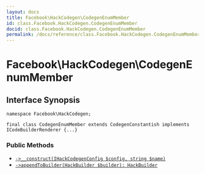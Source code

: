 ```yaml
---
layout: docs
title: Facebook\HackCodegen\CodegenEnumMember
id: class.Facebook.HackCodegen.CodegenEnumMember
docid: class.Facebook.HackCodegen.CodegenEnumMember
permalink: /docs/reference/class.Facebook.HackCodegen.CodegenEnumMember.md
---
```

# Facebook\\HackCodegen\\CodegenEnumMember




## Interface Synopsis




``` Hack
namespace Facebook\HackCodegen;

final class CodegenEnumMember extends CodegenConstantish implements ICodeBuilderRenderer {...}
```




### Public Methods




- [` ->__construct(IHackCodegenConfig $config, string $name) `](<class.Facebook.HackCodegen.CodegenEnumMember.__construct.md>)
- [` ->appendToBuilder(HackBuilder $builder): HackBuilder `](<class.Facebook.HackCodegen.CodegenEnumMember.appendToBuilder.md>)